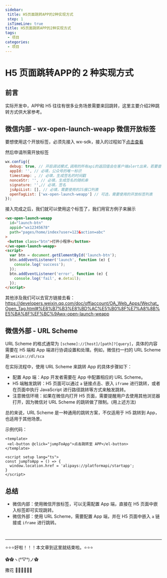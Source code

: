 ```yaml
---
sidebar: 
 title: H5页面跳转APP的2种实现方式
 step: 1
 isTimeLine: true
title: H5页面跳转APP的2种实现方式
tags:
 - 项目
categories:
 - 项目
---
```



# H5 页面跳转APP的 2 种实现方式

## 前言
实际开发中，APP和 H5 往往有很多业务场景需要来回跳转，这里主要介绍2种跳转方式供大家参考。

## 微信内部 - wx-open-launch-weapp 微信开放标签
要想使用这个开放标签，必须先接入 wx-sdk，接入的过程如下[点击查看](https://icodehub.top/blog/project/h5%E7%AC%AC%E4%B8%89%E6%96%B9%E6%8E%A5%E5%85%A5.html#wx-sdk-%E6%B3%A8%E5%85%A5%E5%92%8C%E4%BD%BF%E7%94%A8)

然后申请所需开放标签

```js
wx.config({
  debug: true, // 开启调试模式,调用的所有api的返回值会在客户端alert出来，若要查看传入的参数，可以在pc端打开，参数信息会通过log打出，仅在pc端时才会打印
  appId: '', // 必填，公众号的唯一标识
  timestamp: , // 必填，生成签名的时间戳
  nonceStr: '', // 必填，生成签名的随机串
  signature: '',// 必填，签名
  jsApiList: [], // 必填，需要使用的JS接口列表
  openTagList: ['wx-open-launch-weapp'] // 可选，需要使用的开放标签列表
});
```

接入完成之后，我们就可以使用这个标签了，我们用官方例子来展示

```html
<wx-open-launch-weapp
  id="launch-btn"
  appid="wx12345678"
  path="pages/home/index?user=123&action=abc"
>
 <button class="btn">打开小程序</button>
</wx-open-launch-weapp>
<script>
  var btn = document.getElementById('launch-btn');
  btn.addEventListener('launch', function (e) {
    console.log('success');
  });
  btn.addEventListener('error', function (e) {
    console.log('fail', e.detail);
  });
</script>
```

其他涉及我们可以去官方链接去看：https://developers.weixin.qq.com/doc/offiaccount/OA_Web_Apps/Wechat_Open_Tag.html#%E8%B7%B3%E8%BD%AC%E5%B0%8F%E7%A8%8B%E5%BA%8F%EF%BC%9Awx-open-launch-weapp

## 微信外部 - URL Scheme

URL Scheme 的格式通常为 `[scheme]://[host]/[path]?[query]`，具体的内容需要在 H5 端和 App 端进行协调设置和处理。例如，微信扫一扫的 URL Scheme 是 `weixin://dl/sca`

在实际流程中，使用 URL Scheme 来跳转 App 的具体步骤如下：

- 配置 App 端：App 开发者需要在 App 中配置相应的 URL Scheme。
- H5 端触发跳转：H5 页面可以通过 `a` 链接点击、嵌入 `iframe` 进行跳转，或者在页面中执行 JavaScript 进行路径跳转等方式来触发跳转。
- 注意微信环境：如果在微信内打开 H5 页面，需要提醒用户去使用其他浏览器打开，因为微信对 URL Scheme 的跳转做了限制。(用上述方法)

总的来说，URL Scheme 是一种通用的跳转方案，不仅适用于 H5 跳转到 App，也适用于其他场景。

示例代码：

```vue
<template>
 <el-button @click="jumpToApp">点击跳转至 APP</el-button>
</template>

<script setup lang="ts">
const jumpToApp = () => {
  window.location.href = 'alipays://platformapi/startapp';
}
</script>
```

## 总结
- 微信内部：使用微信开放标签，可以无需配置 App 端，直接在 H5 页面中嵌入标签即可实现跳转。
- 微信外部：使用 URL Scheme，需要配置 App 端，并在 H5 页面中嵌入 `a` 链接或 `iframe` 进行跳转。



<br/>
<hr />

⭐️⭐️⭐️好啦！！！本文章到这里就结束啦。⭐️⭐️⭐️

✿✿ヽ(°▽°)ノ✿

撒花 🌸🌸🌸🌸🌸🌸
